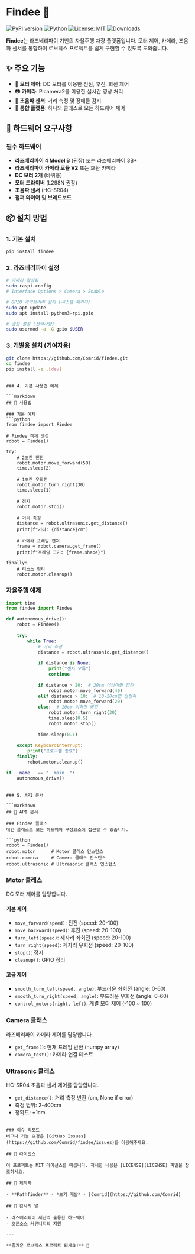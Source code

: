 # Findee 🚗

[![PyPI version](https://badge.fury.io/py/findee.svg)](https://badge.fury.io/py/findee)
[![Python](https://img.shields.io/pypi/pyversions/findee.svg)](https://pypi.org/project/findee/)
[![License: MIT](https://img.shields.io/badge/License-MIT-yellow.svg)](https://opensource.org/licenses/MIT)
[![Downloads](https://pepy.tech/badge/findee)](https://pepy.tech/project/findee)

**Findee**는 라즈베리파이 기반의 자율주행 차량 플랫폼입니다. 모터 제어, 카메라, 초음파 센서를 통합하여 로보틱스 프로젝트를 쉽게 구현할 수 있도록 도와줍니다.

## ✨ 주요 기능

- 🚗 **모터 제어**: DC 모터를 이용한 전진, 후진, 회전 제어
- 📷 **카메라**: Picamera2를 이용한 실시간 영상 처리
- 📡 **초음파 센서**: 거리 측정 및 장애물 감지
- 🎯 **통합 플랫폼**: 하나의 클래스로 모든 하드웨어 제어

## 🔧 하드웨어 요구사항

### 필수 하드웨어
- **라즈베리파이 4 Model B** (권장) 또는 라즈베리파이 3B+
- **라즈베리파이 카메라 모듈 V2** 또는 호환 카메라
- **DC 모터 2개** (바퀴용)
- **모터 드라이버** (L298N 권장)
- **초음파 센서** (HC-SR04)
- **점퍼 와이어** 및 **브레드보드**

## 📦 설치 방법

### 1. 기본 설치
```bash
pip install findee
```

### 2. 라즈베리파이 설정
```bash
# 카메라 활성화
sudo raspi-config
# Interface Options > Camera > Enable

# GPIO 라이브러리 설치 (시스템 패키지)
sudo apt update
sudo apt install python3-rpi.gpio

# 권한 설정 (선택사항)
sudo usermod -a -G gpio $USER
```

### 3. 개발용 설치 (기여자용)
```bash
git clone https://github.com/Comrid/findee.git
cd findee
pip install -e .[dev]
```

```

### 4. 기본 사용법 예제

```markdown
## 🚀 사용법

### 기본 예제
```python
from findee import Findee

# Findee 객체 생성
robot = Findee()

try:
    # 2초간 전진
    robot.motor.move_forward(50)
    time.sleep(2)
    
    # 1초간 우회전
    robot.motor.turn_right(30)
    time.sleep(1)
    
    # 정지
    robot.motor.stop()
    
    # 거리 측정
    distance = robot.ultrasonic.get_distance()
    print(f"거리: {distance}cm")
    
    # 카메라 프레임 캡처
    frame = robot.camera.get_frame()
    print(f"프레임 크기: {frame.shape}")
    
finally:
    # 리소스 정리
    robot.motor.cleanup()
```

### 자율주행 예제
```python
import time
from findee import Findee

def autonomous_drive():
    robot = Findee()
    
    try:
        while True:
            # 거리 측정
            distance = robot.ultrasonic.get_distance()
            
            if distance is None:
                print("센서 오류")
                continue
                
            if distance > 20:  # 20cm 이상이면 전진
                robot.motor.move_forward(40)
            elif distance > 10:  # 10-20cm면 천천히
                robot.motor.move_forward(20)
            else:  # 10cm 이하면 회전
                robot.motor.turn_right(30)
                time.sleep(0.5)
                robot.motor.stop()
                
            time.sleep(0.1)
            
    except KeyboardInterrupt:
        print("프로그램 종료")
    finally:
        robot.motor.cleanup()

if __name__ == "__main__":
    autonomous_drive()
```

```

### 5. API 문서

```markdown
## 📖 API 문서

### Findee 클래스
메인 클래스로 모든 하드웨어 구성요소에 접근할 수 있습니다.

```python
robot = Findee()
robot.motor      # Motor 클래스 인스턴스
robot.camera     # Camera 클래스 인스턴스  
robot.ultrasonic # Ultrasonic 클래스 인스턴스
```

### Motor 클래스
DC 모터 제어를 담당합니다.

#### 기본 제어
- `move_forward(speed)`: 전진 (speed: 20-100)
- `move_backward(speed)`: 후진 (speed: 20-100)
- `turn_left(speed)`: 제자리 좌회전 (speed: 20-100)
- `turn_right(speed)`: 제자리 우회전 (speed: 20-100)
- `stop()`: 정지
- `cleanup()`: GPIO 정리

#### 고급 제어
- `smooth_turn_left(speed, angle)`: 부드러운 좌회전 (angle: 0-60)
- `smooth_turn_right(speed, angle)`: 부드러운 우회전 (angle: 0-60)
- `control_motors(right, left)`: 개별 모터 제어 (-100 ~ 100)

### Camera 클래스
라즈베리파이 카메라 제어를 담당합니다.

- `get_frame()`: 현재 프레임 반환 (numpy array)
- `camera_test()`: 카메라 연결 테스트

### Ultrasonic 클래스
HC-SR04 초음파 센서 제어를 담당합니다.

- `get_distance()`: 거리 측정 반환 (cm, None if error)
- 측정 범위: 2-400cm
- 정확도: ±1cm

```

### 이슈 리포트
버그나 기능 요청은 [GitHub Issues](https://github.com/Comrid/findee/issues)를 이용해주세요.

## 📄 라이선스

이 프로젝트는 MIT 라이선스를 따릅니다. 자세한 내용은 [LICENSE](LICENSE) 파일을 참조하세요.

## 👥 제작자

- **Pathfinder** - *초기 개발* - [Comrid](https://github.com/Comrid)

## 🙏 감사의 말

- 라즈베리파이 재단의 훌륭한 하드웨어
- 오픈소스 커뮤니티의 지원

---

**즐거운 로보틱스 프로젝트 되세요!** 🚀